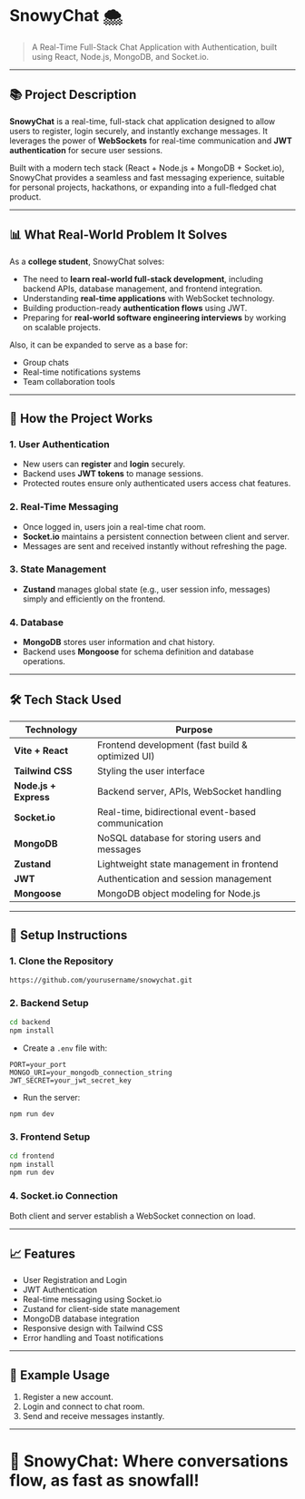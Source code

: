# SnowyChat 🌨️

> A Real-Time Full-Stack Chat Application with Authentication, built using React, Node.js, MongoDB, and Socket.io.

---

## 📚 Project Description

**SnowyChat** is a real-time, full-stack chat application designed to allow users to register, login securely, and instantly exchange messages. It leverages the power of **WebSockets** for real-time communication and **JWT authentication** for secure user sessions.

Built with a modern tech stack (React + Node.js + MongoDB + Socket.io), SnowyChat provides a seamless and fast messaging experience, suitable for personal projects, hackathons, or expanding into a full-fledged chat product.

---

## 📊 What Real-World Problem It Solves

As a **college student**, SnowyChat solves:
- The need to **learn real-world full-stack development**, including backend APIs, database management, and frontend integration.
- Understanding **real-time applications** with WebSocket technology.
- Building production-ready **authentication flows** using JWT.
- Preparing for **real-world software engineering interviews** by working on scalable projects.

Also, it can be expanded to serve as a base for:
- Group chats
- Real-time notifications systems
- Team collaboration tools

---

## 🔄 How the Project Works

### 1. User Authentication
- New users can **register** and **login** securely.
- Backend uses **JWT tokens** to manage sessions.
- Protected routes ensure only authenticated users access chat features.

### 2. Real-Time Messaging
- Once logged in, users join a real-time chat room.
- **Socket.io** maintains a persistent connection between client and server.
- Messages are sent and received instantly without refreshing the page.

### 3. State Management
- **Zustand** manages global state (e.g., user session info, messages) simply and efficiently on the frontend.

### 4. Database
- **MongoDB** stores user information and chat history.
- Backend uses **Mongoose** for schema definition and database operations.

---

## 🛠️ Tech Stack Used

| Technology  | Purpose |
|-------------|---------|
| **Vite + React** | Frontend development (fast build & optimized UI) |
| **Tailwind CSS** | Styling the user interface |
| **Node.js + Express** | Backend server, APIs, WebSocket handling |
| **Socket.io** | Real-time, bidirectional event-based communication |
| **MongoDB** | NoSQL database for storing users and messages |
| **Zustand** | Lightweight state management in frontend |
| **JWT** | Authentication and session management |
| **Mongoose** | MongoDB object modeling for Node.js |

---

## 🚀 Setup Instructions

### 1. Clone the Repository
```bash
https://github.com/yourusername/snowychat.git
```

### 2. Backend Setup
```bash
cd backend
npm install
```
- Create a `.env` file with:
```env
PORT=your_port
MONGO_URI=your_mongodb_connection_string
JWT_SECRET=your_jwt_secret_key
```
- Run the server:
```bash
npm run dev
```

### 3. Frontend Setup
```bash
cd frontend
npm install
npm run dev
```

### 4. Socket.io Connection
Both client and server establish a WebSocket connection on load.

---

## 📈 Features

- User Registration and Login
- JWT Authentication
- Real-time messaging using Socket.io
- Zustand for client-side state management
- MongoDB database integration
- Responsive design with Tailwind CSS
- Error handling and Toast notifications

---

## 🧬 Example Usage

1. Register a new account.
2. Login and connect to chat room.
3. Send and receive messages instantly.

---


# 💟️ SnowyChat: Where conversations flow, as fast as snowfall!
